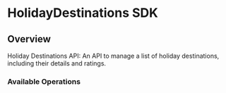 # HolidayDestinations SDK

## Overview

Holiday Destinations API: An API to manage a list of holiday destinations, including their details and ratings.

### Available Operations
